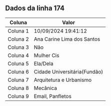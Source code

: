## Dados da linha 174

| Coluna | Valor |
|--------|-------|
| Coluna 1 | 10/09/2024 19:41:12 |
| Coluna 2 | Ana Carine Lima dos Santos |
| Coluna 3 | Não |
| Coluna 4 | Mulher Cis |
| Coluna 5 | Ela/Dela |
| Coluna 6 | Cidade Universitária(Fundão) |
| Coluna 7 | Arquitetura e Urbanismo |
| Coluna 8 | Mecânica |
| Coluna 9 | Email, Panfletos |
